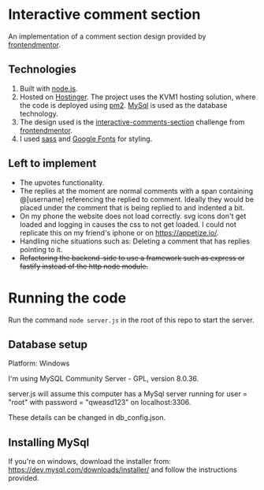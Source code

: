 # Interactive comment section

An implementation of a comment section design provided by [frontendmentor](https://frontendmentor.io).

## Technologies

1. Built with [node.js]([http://jekyllrb.com/](https://nodejs.org/en)).
1. Hosted on [Hostinger]([https://pages.github.com/](https://www.hostinger.co.uk/)). The project uses the KVM1 hosting solution, where the code is deployed using [pm2](https://pm2.keymetrics.io/). [MySql](https://dev.mysql.com/downloads/installer/) is used as the database technology.
1. The design used is the [interactive-comments-section](https://www.frontendmentor.io/challenges/interactive-comments-section-iG1RugEG9) challenge from [frontendmentor](https://frontendmentor.io).
1. I used [sass](https://sass-lang.com/) and
   [Google Fonts](https://www.google.com/fonts) for styling.
## Left to implement
- The upvotes functionality.
- The replies at the moment are normal comments with a span containing @[username] referencing the replied to comment. Ideally they would be placed under the comment that is being replied to and indented a bit.
- On my phone the website does not load correctly. svg icons don't get loaded and logging in causes the css to not get loaded. I could not replicate this on my friend's iphone or on https://appetize.io/.
- Handling niche situations such as: Deleting a comment that has replies pointing to it.
- ~~Refactoring the backend-side to use a framework such as express or fastify instead of the http node module.~~
# Running the code

Run the command ```node server.js``` in the root of this repo to start the server.

## Database setup
Platform: Windows

I'm using MySQL Community Server - GPL, version 8.0.36.

server.js will assume this computer has a MySql server running for user = "root" with password = "qweasd123" on localhost:3306.

These details can be changed in db_config.json.

## Installing MySql

If you're on windows, download the installer from: https://dev.mysql.com/downloads/installer/ and follow the instructions provided.


